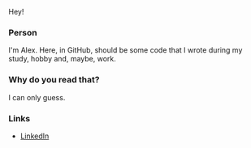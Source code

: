 Hey!

### Person

I'm Alex.
Here, in GitHub, should be some code that I wrote during my study, hobby and, maybe, work.

### Why do you read that?

I can only guess.

### Links

- [LinkedIn](https://www.linkedin.com/in/alex-dubtsov-191b2a114/)